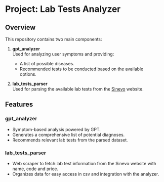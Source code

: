 # Project: Lab Tests Analyzer

## Overview

This repository contains two main components:

1. **gpt_analyzer**  
   Used for analyzing user symptoms and providing:
   - A list of possible diseases.
   - Recommended tests to be conducted based on the available options.

2. **lab_tests_parser**  
   Used for parsing the available lab tests from the [Sinevo](https://www.synevo.ua/) website.

## Features

### gpt_analyzer
- Symptom-based analysis powered by GPT.
- Generates a comprehensive list of potential diagnoses.
- Recommends relevant lab tests from the parsed dataset.

### lab_tests_parser
- Web scraper to fetch lab test information from the Sinevo website with name, code and price.
- Organizes data for easy access in csv and integration with the analyzer.